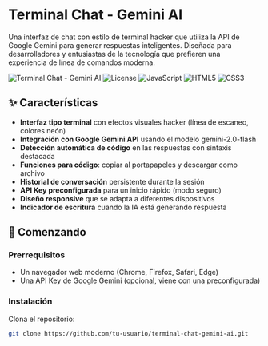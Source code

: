 # Terminal Chat - Gemini AI

Una interfaz de chat con estilo de terminal hacker que utiliza la API de Google Gemini para generar respuestas inteligentes. Diseñada para desarrolladores y entusiastas de la tecnología que prefieren una experiencia de línea de comandos moderna.

![Terminal Chat - Gemini AI](https://img.shields.io/badge/version-2.0--flash-green) ![License](https://img.shields.io/badge/license-MIT-blue) ![JavaScript](https://img.shields.io/badge/JavaScript-ES6+-yellow) ![HTML5](https://img.shields.io/badge/HTML5-supported-orange) ![CSS3](https://img.shields.io/badge/CSS3-styled-blueviolet)

## ✨ Características

- **Interfaz tipo terminal** con efectos visuales hacker (línea de escaneo, colores neón)
- **Integración con Google Gemini API** usando el modelo gemini-2.0-flash
- **Detección automática de código** en las respuestas con sintaxis destacada
- **Funciones para código**: copiar al portapapeles y descargar como archivo
- **Historial de conversación** persistente durante la sesión
- **API Key preconfigurada** para un inicio rápido (modo seguro)
- **Diseño responsive** que se adapta a diferentes dispositivos
- **Indicador de escritura** cuando la IA está generando respuesta

## 🚀 Comenzando

### Prerrequisitos

- Un navegador web moderno (Chrome, Firefox, Safari, Edge)
- Una API Key de Google Gemini (opcional, viene con una preconfigurada)

### Instalación

Clona el repositorio:
```bash
git clone https://github.com/tu-usuario/terminal-chat-gemini-ai.git

